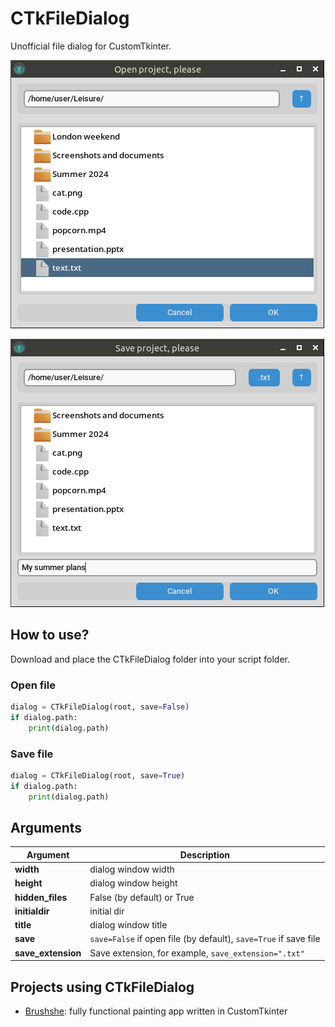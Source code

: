 # CTkFileDialog
Unofficial file dialog for CustomTkinter.

![Screenshot](https://raw.githubusercontent.com/limafresh/CTkFileDialog/main/screenshot1.png)

![Screenshot](https://raw.githubusercontent.com/limafresh/CTkFileDialog/main/screenshot2.png)

## How to use?
Download and place the CTkFileDialog folder into your script folder.

### Open file
```python
dialog = CTkFileDialog(root, save=False)
if dialog.path:
    print(dialog.path)
```

### Save file
```python
dialog = CTkFileDialog(root, save=True)
if dialog.path:
    print(dialog.path)
```

## Arguments
| Argument | Description |
| ---------------- | ------------ |
| **width** | dialog window width |
| **height** | dialog window height |
| **hidden_files** | False (by default) or True |
| **initialdir** | initial dir |
| **title** | dialog window title |
| **save** | `save=False` if open file (by default), `save=True` if save file |
| **save_extension** | Save extension, for example, `save_extension=".txt"` |

## Projects using CTkFileDialog
- [Brushshe](https://github.com/limafresh/Brushshe): fully functional painting app written in CustomTkinter
